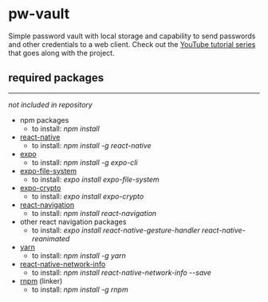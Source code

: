 # pw-vault

Simple password vault with local storage and capability to send passwords and other credentials to a web client.
Check out the [YouTube tutorial series](https://www.youtube.com/playlist?list=PLysLvOneEETM66KBDGR-ZLZiScJntNIT3) that goes along with the project.

## required packages
----
*not included in repository*

* npm packages
  * to install: *npm install*
* [react-native](https://www.npmjs.com/package/react-native)
  * to install: *npm install -g react-native*
* [expo](https://www.npmjs.com/package/expo-cli)
  * to install: *npm install -g expo-cli*
* [expo-file-system](https://docs.expo.io/versions/latest/sdk/filesystem/)
  * to install: *expo install expo-file-system*
* [expo-crypto](https://docs.expo.io/versions/latest/sdk/crypto/)
  * to install: *expo install expo-crypto*
* [react-navigation](https://reactnavigation.org/docs/en/getting-started.html)
  * to install: *npm install react-navigation*
* other react navigation packages
  * to install: *expo install react-native-gesture-handler react-native-reanimated*
* [yarn](https://www.npmjs.com/package/yarn)
  * to install: *npm install -g yarn*
* [react-native-network-info](https://www.npmjs.com/package/react-native-network-info)
  * to install: *npm install react-native-network-info --save*
* [rnpm](https://www.npmjs.com/package/rnpm) (linker)
  * to install: *npm install -g rnpm*
